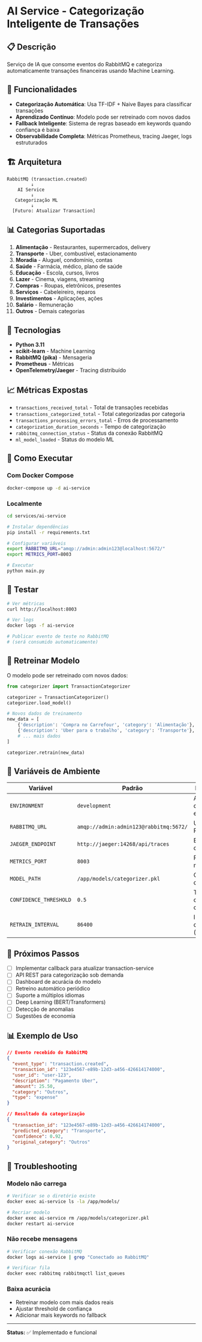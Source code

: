 # AI Service - Categorização Inteligente de Transações

## 📋 Descrição

Serviço de IA que consome eventos do RabbitMQ e categoriza automaticamente transações financeiras usando Machine Learning.

## 🤖 Funcionalidades

- **Categorização Automática**: Usa TF-IDF + Naive Bayes para classificar transações
- **Aprendizado Contínuo**: Modelo pode ser retreinado com novos dados
- **Fallback Inteligente**: Sistema de regras baseado em keywords quando confiança é baixa
- **Observabilidade Completa**: Métricas Prometheus, tracing Jaeger, logs estruturados

## 🏗️ Arquitetura

```
RabbitMQ (transaction.created)
         ↓
    AI Service
         ↓
   Categorização ML
         ↓
  [Futuro: Atualizar Transaction]
```

## 📊 Categorias Suportadas

1. **Alimentação** - Restaurantes, supermercados, delivery
2. **Transporte** - Uber, combustível, estacionamento
3. **Moradia** - Aluguel, condomínio, contas
4. **Saúde** - Farmácia, médico, plano de saúde
5. **Educação** - Escola, cursos, livros
6. **Lazer** - Cinema, viagens, streaming
7. **Compras** - Roupas, eletrônicos, presentes
8. **Serviços** - Cabeleireiro, reparos
9. **Investimentos** - Aplicações, ações
10. **Salário** - Remuneração
11. **Outros** - Demais categorias

## 🔧 Tecnologias

- **Python 3.11**
- **scikit-learn** - Machine Learning
- **RabbitMQ (pika)** - Mensageria
- **Prometheus** - Métricas
- **OpenTelemetry/Jaeger** - Tracing distribuído

## 📈 Métricas Expostas

- `transactions_received_total` - Total de transações recebidas
- `transactions_categorized_total` - Total categorizadas por categoria
- `transactions_processing_errors_total` - Erros de processamento
- `categorization_duration_seconds` - Tempo de categorização
- `rabbitmq_connection_status` - Status da conexão RabbitMQ
- `ml_model_loaded` - Status do modelo ML

## 🚀 Como Executar

### Com Docker Compose

```bash
docker-compose up -d ai-service
```

### Localmente

```bash
cd services/ai-service

# Instalar dependências
pip install -r requirements.txt

# Configurar variáveis
export RABBITMQ_URL="amqp://admin:admin123@localhost:5672/"
export METRICS_PORT=8003

# Executar
python main.py
```

## 🧪 Testar

```bash
# Ver métricas
curl http://localhost:8003

# Ver logs
docker logs -f ai-service

# Publicar evento de teste no RabbitMQ
# (será consumido automaticamente)
```

## 🔄 Retreinar Modelo

O modelo pode ser retreinado com novos dados:

```python
from categorizer import TransactionCategorizer

categorizer = TransactionCategorizer()
categorizer.load_model()

# Novos dados de treinamento
new_data = [
    {'description': 'Compra no Carrefour', 'category': 'Alimentação'},
    {'description': 'Uber para o trabalho', 'category': 'Transporte'},
    # ... mais dados
]

categorizer.retrain(new_data)
```

## 📝 Variáveis de Ambiente

| Variável | Padrão | Descrição |
|----------|--------|-----------|
| `ENVIRONMENT` | `development` | Ambiente de execução |
| `RABBITMQ_URL` | `amqp://admin:admin123@rabbitmq:5672/` | URL do RabbitMQ |
| `JAEGER_ENDPOINT` | `http://jaeger:14268/api/traces` | Endpoint do Jaeger |
| `METRICS_PORT` | `8003` | Porta para métricas |
| `MODEL_PATH` | `/app/models/categorizer.pkl` | Caminho do modelo |
| `CONFIDENCE_THRESHOLD` | `0.5` | Threshold de confiança |
| `RETRAIN_INTERVAL` | `86400` | Intervalo de retreino (segundos) |

## 🎯 Próximos Passos

- [ ] Implementar callback para atualizar transaction-service
- [ ] API REST para categorização sob demanda
- [ ] Dashboard de acurácia do modelo
- [ ] Retreino automático periódico
- [ ] Suporte a múltiplos idiomas
- [ ] Deep Learning (BERT/Transformers)
- [ ] Detecção de anomalias
- [ ] Sugestões de economia

## 📊 Exemplo de Uso

```json
// Evento recebido do RabbitMQ
{
  "event_type": "transaction.created",
  "transaction_id": "123e4567-e89b-12d3-a456-426614174000",
  "user_id": "user-123",
  "description": "Pagamento Uber",
  "amount": 25.50,
  "category": "Outros",
  "type": "expense"
}

// Resultado da categorização
{
  "transaction_id": "123e4567-e89b-12d3-a456-426614174000",
  "predicted_category": "Transporte",
  "confidence": 0.92,
  "original_category": "Outros"
}
```

## 🐛 Troubleshooting

### Modelo não carrega
```bash
# Verificar se o diretório existe
docker exec ai-service ls -la /app/models/

# Recriar modelo
docker exec ai-service rm /app/models/categorizer.pkl
docker restart ai-service
```

### Não recebe mensagens
```bash
# Verificar conexão RabbitMQ
docker logs ai-service | grep "Conectado ao RabbitMQ"

# Verificar fila
docker exec rabbitmq rabbitmqctl list_queues
```

### Baixa acurácia
- Retreinar modelo com mais dados reais
- Ajustar threshold de confiança
- Adicionar mais keywords no fallback

---

**Status:** ✅ Implementado e funcional
